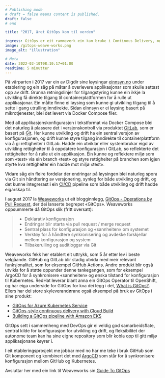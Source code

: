 ```yaml
---
# Publishing mode
# draft = false means content is published. 
draft: false
# end

title: "2017, året GitOps kom til verden"

ingress: GitOps er eit rammeverk ein kan bruke i Continous Delivery, og blei nevnt for første gang i 2017 av Weaveworks. Same år fekk Digdir eigne erfaringar med lignande tankegang under etableringa av eInnsyn.
image: /gitops-weave-works.png
image_alt: "illustration"

# Meta
date: 2022-02-10T08:10:17+01:00
readtime: 5 minutter
---
```


På vårparten i 2017 var ein av Digdir sine løysingar [einnsyn.no](https://einnsyn.no/) under etablering og ein såg på måtar å overlevere applikasjonar som skulle settast opp av drift. Grunna retningslinjer for tilgangstyring kunne ein ikkje la utvikling få direkte tilgang til containerplattformen for å rulle ut applikasjonar. Ein måtte finne ei løysing som kunne gi utvikling tilgang til å sette i gang utrulling inndirekte. Sidan eInnsyn er ei løysing basert på mikrotjenester, blei det levert via Docker Compose filer.

Med all applikasjonskonfigurasjon i tekstformat via Docker Compose blei det naturleg å plassere det i versjonskontroll via produktet [GitLab](https://about.gitlab.com/), som er basert på [Git](https://git-scm.com/). Her kunne utvikling og drift ha ein sentral versjon av konfigurasjonen, og drift kunne styre tilgang inndirekte til containerplattform via å gi rettigheiter i GitLab. Hadde ein utviklar eller systembrukar eigd av utvikling rettigheiter til å oppdatere konfigurasjon i GitLab, so reflekterte det rettigheiter for å rulle ut ein applikasjon. Ein kunne og reflektere miljø som som «test» via ein branch «test» og styre rettigheiter på branchen som igjen styrte kva rettigheiter ein hadde mot miljø «test».

Vidare såg ein fleire fordelar der endringar på løysingen blei naturleg spora via Git sin håndtering av versjonering, synleg for både utvikling og drift, og det kunne integrerast i ein [CI/CD](https://en.wikipedia.org/wiki/CI/CD) pipeline som både utvikling og drift hadde eigarskap til.

I august 2017 la [Weaveworks](https://www.weave.works/) ut eit blogginnlegg, [​GitOps - Operations by Pull Request](https://www.weave.works/blog/gitops-operations-by-pull-request), der dei lanserte begrepet «GitOps». Weaveworks oppsummerte då GitOps slik (fritt oversatt):
> *	Deklarativ konfigurasjon
> *	Endringar blir starta via pull request / merge request
> *	Sentral plass for konfigurasjon og «sannheiten» om systemet
> *	Verktøy for å håndtere synkronisering og avdekke forskjellar mellom konfigurasjon og system
> *	Tilbakerulling og auditloggar via Git 

Weaveworks fekk her etablert eit uttrykk, som 5 år etter lev i beste velgåande. GitHub og GitLab blir stadig utvida med meir relevant funksjonalitet, som for eksempel GitHub Actions. Andre produkt blir også utvikla for å støtte oppunder denne tankegangen, som for eksempel ArgoCD for å synkronisere «sannheiten» og ønska tilstand for konfigurasjon til Kubernetes. RedHat leverar blant anna ein GitOps Operator til OpenShift, og har eiga underside for GitOps for kva dei legg i det, [What is GitOps?](https://www.redhat.com/en/topics/devops/what-is-gitops). Ellers har dei store skyleverandørane også eksempel på bruk av GitOps i sine produkt:
*	[GitOps for Azure Kubernetes Service](https://docs.microsoft.com/en-us/azure/architecture/example-scenario/gitops-aks/gitops-blueprint-aks)
*	[GitOps-style continuous delivery with Cloud Build](https://cloud.google.com/kubernetes-engine/docs/tutorials/gitops-cloud-build)
*	[Building a GitOps pipeline with Amazon EKS](https://aws.amazon.com/blogs/containers/building-a-gitops-pipeline-with-amazon-eks/)


GitOps sett i sammenheng med DevOps gir ei veldig god samarbeidsflate, sentral kilde for konfigurasjon for utvikling og drift, og fleksibilitet der autonome team kan ha sine eigne repository som blir kobla opp til gitt miljø applikasjonane køyrer i. 

I eit etableringsprosjekt me jobbar med no har me teke i bruk GitHub som Git komponent og kombinert det med [ArgoCD](https://argo-cd.readthedocs.io/en/stable/) som står for å synkronisere konfigurasjon mellom GitHub og Kubernetes.

Avsluttar her med ein link til Weaveworks sin  [Guide To GitOps](https://www.weave.works/technologies/gitops/)


	



